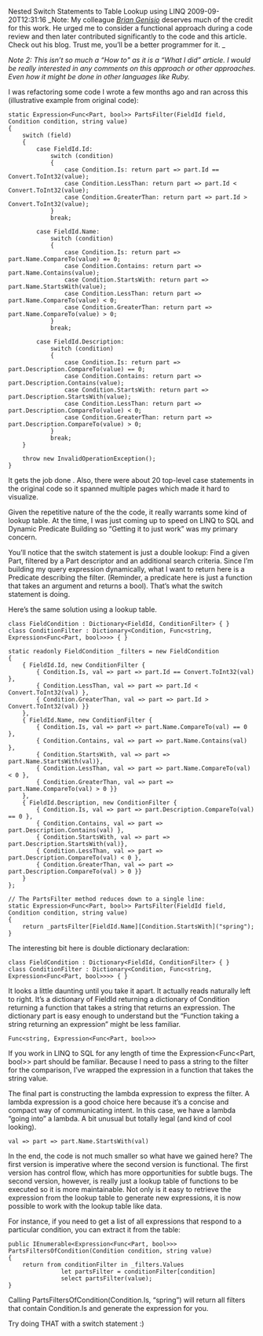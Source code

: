 Nested Switch Statements to Table Lookup using LINQ
2009-09-20T12:31:16
_Note: My colleague _[_Brian Genisio_](http://geekswithblogs.net/HouseOfBilz/Default.aspx)_ deserves much of the credit for this work. He urged me to consider a functional approach during a code review and then later contributed significantly to the code and this article. Check out his blog. Trust me, you’ll be a better programmer for it. _

_Note 2: This isn’t so much a “How to" as it is a “What I did” article. I would be really interested in any comments on this approach or other approaches. Even how it might be done in other languages like Ruby._

I was refactoring some code I wrote a few months ago and ran across this (illustrative example from original code):
    
    static Expression<Func<Part, bool>> PartsFilter(FieldId field, Condition condition, string value)  
    {  
        switch (field)  
        {  
            case FieldId.Id:  
                switch (condition)  
                {  
                    case Condition.Is: return part => part.Id == Convert.ToInt32(value);  
                    case Condition.LessThan: return part => part.Id < Convert.ToInt32(value);  
                    case Condition.GreaterThan: return part => part.Id > Convert.ToInt32(value);  
                }  
                break;  
      
            case FieldId.Name:  
                switch (condition)  
                {  
                    case Condition.Is: return part => part.Name.CompareTo(value) == 0;  
                    case Condition.Contains: return part => part.Name.Contains(value);  
                    case Condition.StartsWith: return part => part.Name.StartsWith(value);  
                    case Condition.LessThan: return part => part.Name.CompareTo(value) < 0;  
                    case Condition.GreaterThan: return part => part.Name.CompareTo(value) > 0;  
                }  
                break;  
      
            case FieldId.Description:  
                switch (condition)  
                {  
                    case Condition.Is: return part => part.Description.CompareTo(value) == 0;  
                    case Condition.Contains: return part => part.Description.Contains(value);  
                    case Condition.StartsWith: return part => part.Description.StartsWith(value);  
                    case Condition.LessThan: return part => part.Description.CompareTo(value) < 0;  
                    case Condition.GreaterThan: return part => part.Description.CompareTo(value) > 0;  
                }  
                break;  
        }  
      
        throw new InvalidOperationException();  
    }

  


It gets the job done . Also, there were about 20 top-level case statements in the original code so it spanned multiple pages which made it hard to visualize.

Given the repetitive nature of the the code, it really warrants some kind of lookup table. At the time, I was just coming up to speed on LINQ to SQL and Dynamic Predicate Building so “Getting it to just work” was my primary concern.

You’ll notice that the switch statement is just a double lookup: Find a given Part, filtered by a Part descriptor and an additional search criteria. Since I’m building my query expression dynamically, what I want to return here is a Predicate describing the filter. (Reminder, a predicate here is just a function that takes an argument and returns a bool). That’s what the switch statement is doing.

Here’s the same solution using a lookup table.
    
    class FieldCondition : Dictionary<FieldId, ConditionFilter> { }  
    class ConditionFilter : Dictionary<Condition, Func<string, Expression<Func<Part, bool>>>> { }  
      
    static readonly FieldCondition _filters = new FieldCondition  
    {  
        { FieldId.Id, new ConditionFilter {   
            { Condition.Is, val => part => part.Id == Convert.ToInt32(val) },  
            { Condition.LessThan, val => part => part.Id < Convert.ToInt32(val) },  
            { Condition.GreaterThan, val => part => part.Id > Convert.ToInt32(val) }}  
        },   
        { FieldId.Name, new ConditionFilter {   
            { Condition.Is, val => part => part.Name.CompareTo(val) == 0 },  
            { Condition.Contains, val => part => part.Name.Contains(val) },  
            { Condition.StartsWith, val => part => part.Name.StartsWith(val)},  
            { Condition.LessThan, val => part => part.Name.CompareTo(val) < 0 },  
            { Condition.GreaterThan, val => part => part.Name.CompareTo(val) > 0 }}  
        },   
        { FieldId.Description, new ConditionFilter {   
            { Condition.Is, val => part => part.Description.CompareTo(val) == 0 },  
            { Condition.Contains, val => part => part.Description.Contains(val) },  
            { Condition.StartsWith, val => part => part.Description.StartsWith(val)},  
            { Condition.LessThan, val => part => part.Description.CompareTo(val) < 0 },  
            { Condition.GreaterThan, val => part => part.Description.CompareTo(val) > 0 }}  
        }   
    };
    
    // The PartsFilter method reduces down to a single line:  
    static Expression<Func<Part, bool>> PartsFilter(FieldId field, Condition condition, string value)  
    {  
        return _partsFilter[FieldId.Name][Condition.StartsWith]("spring");  
    }

  
The interesting bit here is double dictionary declaration:
    
    class FieldCondition : Dictionary<FieldId, ConditionFilter> { }  
    class ConditionFilter : Dictionary<Condition, Func<string, Expression<Func<Part, bool>>>> { }

  


It looks a little daunting until you take it apart. It actually reads naturally left to right. It’s a dictionary of FieldId returning a dictionary of Condition returning a function that takes a string that returns an expression. The dictionary part is easy enough to understand but the “Function taking a string returning an expression” might be less familiar.
    
    Func<string, Expression<Func<Part, bool>>>

  


If you work in LINQ to SQL for any length of time the Expression<Func<Part, bool>> part should be familiar. Because I need to pass a string to the filter for the comparison, I’ve wrapped the expression in a function that takes the string value.

The final part is constructing the lambda expression to express the filter. A lambda expression is a good choice here because it’s a concise and compact way of communicating intent. In this case, we have a lambda “going into” a lambda. A bit unusual but totally legal (and kind of cool looking).
    
    val => part => part.Name.StartsWith(val)

  


In the end, the code is not much smaller so what have we gained here? The first version is imperative where the second version is functional. The first version has control flow, which has more opportunities for subtle bugs. The second version, however, is really just a lookup table of functions to be executed so it is more maintainable. Not only is it easy to retrieve the expression from the lookup table to generate new expressions, it is now possible to work with the lookup table like data.

For instance, if you need to get a list of all expressions that respond to a particular condition, you can extract it from the table:
    
    public IEnumerable<Expression<Func<Part, bool>>> PartsFiltersOfCondition(Condition condition, string value)   
    {  
        return from conditionFilter in _filters.Values   
                   let partsFilter = conditionFilter[condition]   
                   select partsFilter(value);   
    }  
    

  


Calling PartsFiltersOfCondition(Condition.Is, “spring”) will return all filters that contain Condition.Is and generate the expression for you.

Try doing THAT with a switch statement :) 
